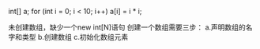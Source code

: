 int[] a;
for (int i = 0; i < 10; i++)
    a[i] = i * i;

未创建数组，缺少一个new int[N]语句
创建一个数组需要三步：
	a.声明数组的名字和类型
	b.创建数组
	c.初始化数组元素